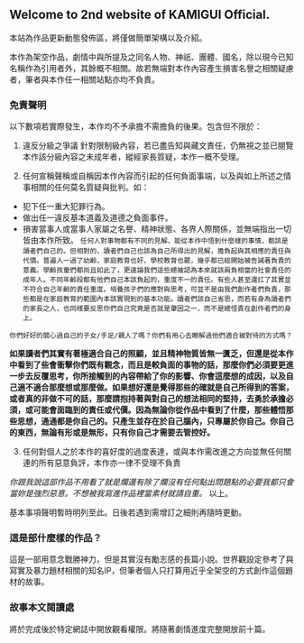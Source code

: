 ## Welcome to 2nd website of KAMIGUI Official.

本站為作品更新動態發佈區，將僅做簡單架構以及介紹。

本作為架空作品，劇情中與所提及之同名人物、神祇、團體、國名，除以現今已知名稱作為引用者外，其餘概不相關。故若無端對本作內容產生損害名譽之相關疑慮者，筆者與本作任一相關站點亦均不負責。

### 免責聲明

以下數項若實際發生，本作均不予承擔不需擔負的後果。包含但不限於：

1. 違反分級之爭議
針對限制級內容，若已盡告知與藏文責任，仍無視之並已閱覽本作該分級內容之未成年者，縱經家長質疑，本作一概不受理。

2. 任何宣稱聲稱或自稱因本作內容而引起的任何負面事端，以及與如上所述之情事相關的任何莫名質疑與批判。如：
- 犯下任一重大犯罪行為。
- 做出任一違反基本道義及道德之負面事件。
- 損害當事人或當事人家屬之名譽、精神狀態、各界人際關係，並無端指出一切皆由本作所致。
`任何人對事物都有不同的見解，能從本作中悟到什麼樣的事情，都該是讀者們自己的。但相對的，讀者們自己也該為自己所得出的見解，擔負起與其相應的責任與代價。普遍人一過了幼齡，家庭教育也好、學校教育也罷，幾乎都已經開始被告誡著負責的意義。學齡孩童們都尚且如此了，更遑論我們這些總被認為本來就該肩負相當的社會責任的成年人。不同年齡段都有他們自己本該負起的，重度不一的責任。有些人甚至還扛了其實並不符合自己年齡的責任重度。培養孩子們的應對與思考，可並不是由我們創作者們負責，那些都是在家庭教育的範圍內本該實現到的基本功能。讀者們該自己省思，而若有身為讀者們的家長之人，也同樣要反思你們自己究竟是否就是肇因之一，而不是總怪責在創作者們的身上。`

`你們好好的關心過自己的子女/手足/親人了嗎？你們有用心去瞭解過他們適合被對待的方式嗎？`

**如果讀者們其實有著極適合自己的照顧，並且精神物質皆無一匱乏，但還是從本作中看到了些會衝擊你們既有觀念，而且是較負面的事物的話，那麼你們必須要更進一步去反覆思考，你所接觸到的內容帶給了你的影響、你會這麼想的成因，以及自己適不適合那麼想或那麼做。如果想好還是覺得那些的確就是自己所得到的答案，或者真的非做不可的話，那麼請抱持著與對自己的想法相同的堅持，去勇於承擔必須，或可能會面臨到的責任或代價。因為無論你從作品中看到了什麼，那些體悟那些思想，通通都是你自己的。只產生並存在於自己腦內，只專屬於你自己。你自己的東西，無論有形或是無形，只有你自己才需要去管控好。**

3. 任何對個人之於本作的喜好度的過度表達，或與本作需改進之方向並無任何關連的所有惡意負評，本作亦一律不受理不負責

_你跟我說這部作品不用看了就是爛還有除了爛沒有任何點出問題點的必要我都只會當妳是強烈惡意。不想被我寫進作品裡當素材就請自重。_
以上。

基本事項聲明暫時明列至此。日後若遇到需增訂之細則再隨時更動。

### 這是部什麼樣的作品？

這是一部用意念戰勝神力，但是其實沒有勵志感的長篇小說。世界觀設定參考了與寫實及暴力題材相關的知名IP，但筆者個人只打算用近乎全架空的方式創作這個題材的故事。

### 故事本文閱讀處

將於完成後於特定網誌中開放觀看權限。將隨著劇情進度完整開放前十篇。
